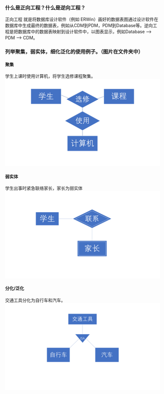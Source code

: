 ### 什么是正向工程？什么是逆向工程？
正向工程 就是将数据库设计软件（例如 ERWin）画好的数据表图通过设计软件在数据库中生成最终的数据表，例如从CDM到PDM，PDM到Database等。逆向工程是把数据库中的数据表映射到设计软件中，以图表显示，例如Database  --> PDM --> CDM。

### 列举聚集，弱实体，细化泛化的使用例子。（图片在文件夹中）
#### 聚集
学生上课时使用计算机，将学生选修课程聚集。  
![image](https://github.com/bige1997372/Database-Concepts/blob/master/%E9%A2%98%E7%9B%AE%E4%B8%80/%E8%81%9A%E9%9B%86.png)
#### 弱实体
学生出事时紧急联络家长，家长为弱实体
![image](https://github.com/bige1997372/Database-Concepts/blob/master/%E9%A2%98%E7%9B%AE%E4%B8%80/%E5%BC%B1%E5%AE%9E%E4%BD%93.png)
#### 分化/泛化
交通工具分化为自行车和汽车。
![image](https://github.com/bige1997372/Database-Concepts/blob/master/%E9%A2%98%E7%9B%AE%E4%B8%80/%E7%BB%86%E5%8C%96%E6%B3%9B%E5%8C%96%20.png)
